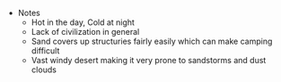   
- Notes 
	- Hot in the day, Cold at night
	- Lack of civilization in general
	- Sand covers up structuries fairly easily which can make camping difficult
	- Vast windy desert making it very prone to sandstorms and dust clouds
